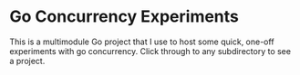 
# Go Concurrency Experiments

This is a multimodule Go project that I use to host some quick, one-off
experiments with go concurrency. Click through to any subdirectory to see a
project.


